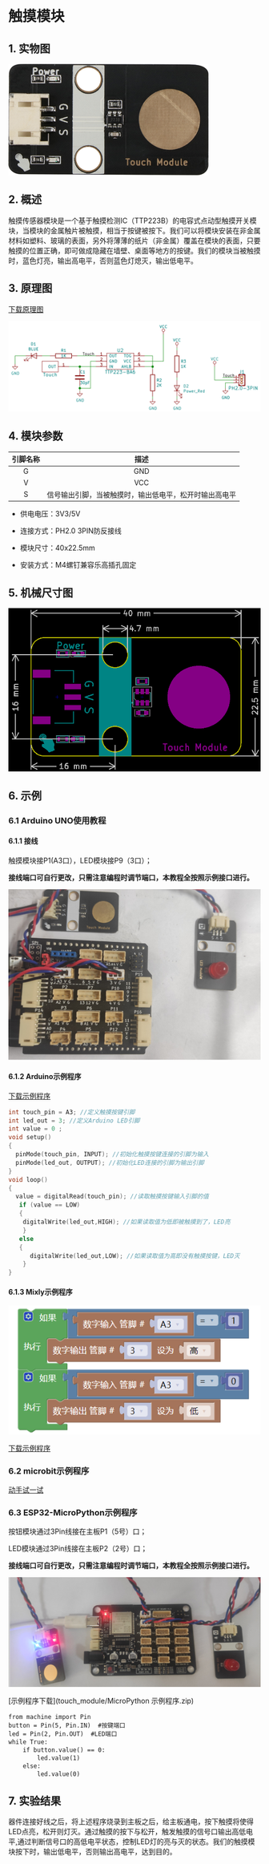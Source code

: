 # 触摸模块

## 1. 实物图

![实物图](touch_module/touch_module.png)

## 2. 概述

​        触摸传感器模块是一个基于触摸检测IC（TTP223B）的电容式点动型触摸开关模块，当模块的金属触片被触摸，相当于按键被按下。我们可以将模块安装在非金属材料如塑料、玻璃的表面，另外将薄薄的纸片（非金属）覆盖在模块的表面，只要触摸的位置正确，即可做成隐藏在墙壁、桌面等地方的按键。我们的模块当被触摸时，蓝色灯亮，输出高电平，否则蓝色灯熄灭，输出低电平。


## 3. 原理图
[下载原理图](touch_module/touch_module_schematic.pdf) 

![原理图](touch_module/touch_module_schematic.png)

## 4. 模块参数

| 引脚名称 |                          描述                          |
| :------: | :----------------------------------------------------: |
|    G     |                          GND                           |
|    V     |                          VCC                           |
|    S     | 信号输出引脚，当被触摸时，输出低电平，松开时输出高电平 |

- 供电电压：3V3/5V
- 连接方式：PH2.0 3PIN防反接线

- 模块尺寸：40x22.5mm

- 安装方式：M4螺钉兼容乐高插孔固定

## 5. 机械尺寸图

![机械尺寸图](touch_module/touch_module_assembly.png)

## 6. 示例

### 6.1 Arduino UNO使用教程

#### 6.1.1 接线

触摸模块接P1(A3口），LED模块接P9（3口）；

**接线端口可自行更改，只需注意编程时调节端口，本教程全按照示例接口进行。**

![1719976498751](touch_module/1719976498751.png)

#### 6.1.2 Arduino示例程序

[下载示例程序](touch_module/touch_module.zip)

```c
int touch_pin = A3; //定义触摸按键引脚
int led_out = 3; //定义Arduino LED引脚
int value = 0 ;
void setup()
{
  pinMode(touch_pin, INPUT); //初始化触摸按键连接的引脚为输入
  pinMode(led_out, OUTPUT); //初始化LED连接的引脚为输出引脚
}
void loop()
{
  value = digitalRead(touch_pin); //读取触摸按键输入引脚的值
   if (value == LOW)
   {
    digitalWrite(led_out,HIGH); //如果读取值为低即被触摸到了，LED亮
    }
   else
   {
      digitalWrite(led_out,LOW); //如果读取值为高即没有触摸按键，LED灭
    }
}
```
#### 6.1.3 Mixly示例程序

![1719976611125](touch_module/1719976611125.png)

[下载示例程序](touch_module/touch_Mixly_demo.zip)

### 6.2 microbit示例程序

<a href="https://makecode.microbit.org/_5bXfq63TiM3m" target="_blank">动手试一试</a>

### 6.3 ESP32-MicroPython示例程序

按钮模块通过3Pin线接在主板P1（5号）口；

LED模块通过3Pin线接在主板P2（2号）口；

**接线端口可自行更改，只需注意编程时调节端口，本教程全按照示例接口进行。**

![all](touch_module/all.png)

[示例程序下载](touch_module/MicroPython 示例程序.zip)

```
from machine import Pin
button = Pin(5, Pin.IN)  #按键端口
led = Pin(2, Pin.OUT)  #LED端口
while True:
    if button.value() == 0:
        led.value(1)  
    else:
        led.value(0)
```

## 7. 实验结果

器件连接好线之后，将上述程序烧录到主板之后，给主板通电，按下触摸将使得LED点亮，松开则灯灭。通过触摸的按下与松开，触发触摸的信号口输出高低电平,通过判断信号口的高低电平状态，控制LED灯的亮与灭的状态。我们的触摸模块按下时，输出低电平，否则输出高电平，达到目的。